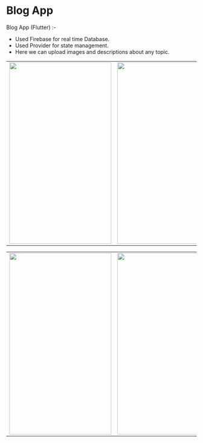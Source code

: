 # Blog App

Blog App (Flutter) :- 
 - Used Firebase for real time Database.
 - Used Provider for state management.
 - Here we can upload images and descriptions about any topic.
 
 
 <table>
  <tr>
    <td><img src="https://user-images.githubusercontent.com/102517154/184318918-79223512-186b-4167-954e-f0b95b063568.jpg" width=270 height=480></td>
    <td><img src="https://user-images.githubusercontent.com/102517154/184318943-34d083f3-adeb-4386-840d-5e1f27bb445b.jpg" width=270 height=480></td>
    <td><img src="https://user-images.githubusercontent.com/102517154/184318955-fde9e967-dc77-4fd9-83f3-7b1ed6a4b88a.jpg" width=270 height=480></td>
  </tr>
 </table>


 <table>
  <tr>
    <td><img src="https://user-images.githubusercontent.com/102517154/184318943-34d083f3-adeb-4386-840d-5e1f27bb445b.jpg" width=270 height=480></td>
    <td><img src="https://user-images.githubusercontent.com/102517154/184319000-2713fa6a-fc8e-46f8-ac52-500b5efdfaae.jpg" width=270 height=480></td>
    <td><img src="https://user-images.githubusercontent.com/102517154/184319039-485df300-0b62-418a-b112-f3483811016c.jpg" width=270 height=480></td>
  </tr>
 </table>

